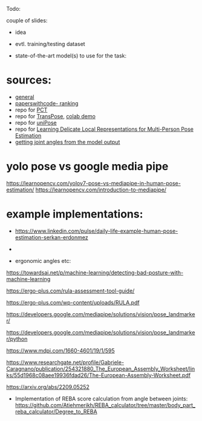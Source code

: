 Todo:

couple of slides:

- idea

- evtl. training/testing dataset 

- state-of-the-art model(s) to use for the task:

# sources:
- [general](https://fritz.ai/human-pose-estimation/#9ee6)
- [paperswithcode- ranking](https://paperswithcode.com/sota/pose-estimation-on-mpii-human-pose)
- repo for [PCT](https://github.com/gengzigang/pct)
- repo for [TransPose](https://github.com/yangsenius/TransPose), [colab demo](https://colab.research.google.com/drive/1v2LY_rAZXqexPjiePmqgma4aw-qmRek6?usp=sharing)
- repo for [uniPose](https://github.com/bmartacho/UniPose)
- repo for [Learning Delicate Local Representations for Multi-Person Pose Estimation](https://github.com/caiyuanhao1998/RSN/)
- [getting joint angles from the model output](https://temugeb.github.io/python/motion_capture/2021/09/16/joint_rotations.html)

# yolo pose vs google media pipe
https://learnopencv.com/yolov7-pose-vs-mediapipe-in-human-pose-estimation/
https://learnopencv.com/introduction-to-mediapipe/

# example implementations:
- https://www.linkedin.com/pulse/daily-life-example-human-pose-estimation-serkan-erdonmez
- 

- ergonomic angles etc:

https://towardsai.net/p/machine-learning/detecting-bad-posture-with-machine-learning

https://ergo-plus.com/rula-assessment-tool-guide/

https://ergo-plus.com/wp-content/uploads/RULA.pdf

https://developers.google.com/mediapipe/solutions/vision/pose_landmarker/

https://developers.google.com/mediapipe/solutions/vision/pose_landmarker/python


https://www.mdpi.com/1660-4601/19/1/595

https://www.researchgate.net/profile/Gabriele-Caragnano/publication/254321880_The_European_Assembly_Worksheet/links/55d1968c08aee19936fdad26/The-European-Assembly-Worksheet.pdf

https://arxiv.org/abs/2209.05252

- Implementation of REBA score calculation from angle between joints:
  https://github.com/Atiehmerikh/REBA_calculator/tree/master/body_part_reba_calculator/Degree_to_REBA
